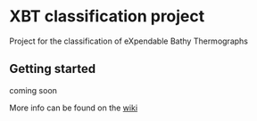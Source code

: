 # XBT classification project
Project for the classification of eXpendable Bathy Thermographs

## Getting started
coming soon

More info can be found on the [wiki](https://github.com/Fracappo87/XBTs_classification/wiki)
